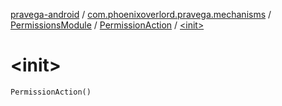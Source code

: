 [pravega-android](../../../index.md) / [com.phoenixoverlord.pravega.mechanisms](../../index.md) / [PermissionsModule](../index.md) / [PermissionAction](index.md) / [&lt;init&gt;](./-init-.md)

# &lt;init&gt;

`PermissionAction()`